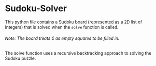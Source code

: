 # Sudoku-Solver
This python file contains a Sudoku board (represented as a 2D list of integers) that is solved when the `solve` function is called.
###### Note: The board treats 0 as empty squares to be filled in.

The solve function uses a recursive backtracking approach to solving the Sudoku puzzle.
